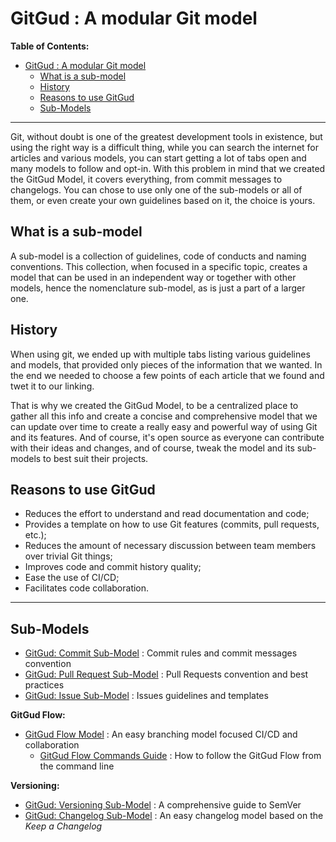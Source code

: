 # GitGud : A modular Git model

**Table of Contents:**

- [GitGud : A modular Git model](#gitgud--a-modular-git-model)
	- [What is a sub-model](#what-is-a-sub-model)
	- [History](#history)
	- [Reasons to use GitGud](#reasons-to-use-gitgud)
	- [Sub-Models](#sub-models)

----

Git, without doubt is one of the greatest development tools in existence, but using the right way is a difficult thing, while you can search the internet for articles and various models, you can start getting a lot of tabs open and many models to follow and opt-in. With this problem in mind that we created the GitGud Model, it covers everything, from commit messages to changelogs. You can chose to use only one of the sub-models or all of them, or even create your own guidelines based on it, the choice is yours.

## What is a sub-model

A sub-model is a collection of guidelines, code of conducts and naming conventions. This collection, when focused in a specific topic, creates a model that can be used in an independent way or together with other models, hence the nomenclature sub-model, as is just a part of a larger one.

## History

When using git, we ended up with multiple tabs listing various guidelines and models, that provided only pieces of the information that we wanted. In the end we needed to choose a few points of each article that we found and twet it to our linking.

That is why we created the GitGud Model, to be a centralized place to gather all this info and create a concise and comprehensive model that we can update over time to create a really easy and powerful way of using Git and its features. And of course, it's open source as everyone can contribute with their ideas and changes, and of course, tweak the model and its sub-models to best suit their projects.

## Reasons to use GitGud

- Reduces the effort to understand and read documentation and code;
- Provides a template on how to use Git features (commits, pull requests, etc.);
- Reduces the amount of necessary discussion between team members over trivial Git things;
- Improves code and commit history quality;
- Ease the use of CI/CD;
- Facilitates code collaboration.

----

## Sub-Models

- [GitGud: Commit Sub-Model](Git/Commit.md) : Commit rules and commit messages convention
- [GitGud: Pull Request Sub-Model](Git/Pull_Request.md) : Pull Requests convention and best practices
- [GitGud: Issue Sub-Model](Git/Issue.md) : Issues guidelines and templates

**GitGud Flow:**

- [GitGud Flow Model](Flow/GitGud_Flow.md) : An easy branching model focused CI/CD and collaboration
  - [GitGud Flow Commands Guide](Flow/GitGud_Flow_HowTo.md) : How to follow the GitGud Flow from the command line

**Versioning:**

- [GitGud: Versioning  Sub-Model](Versioning/Versioning_Guide.md) : A comprehensive guide to SemVer
- [GitGud: Changelog  Sub-Model](Versioning/Changelog_Model.md) : An easy changelog model based on the *Keep a Changelog*
